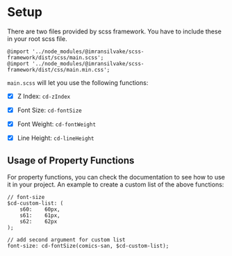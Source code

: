 # Setup
There are two files provided by scss framework. You have to include these in your root scss file. 
```
@import '../node_modules/@imransilvake/scss-framework/dist/scss/main.scss';
@import '../node_modules/@imransilvake/scss-framework/dist/css/main.min.css';
```

`main.scss` will let you use the following functions:
- [X] Z Index: `cd-zIndex`
- [X] Font Size: `cd-fontSize`
- [X] Font Weight: `cd-fontWeight`
- [X] Line Height: `cd-lineHeight`


## Usage of Property Functions
For property functions, you can check the documentation to see how to use it in your project. 
An example to create a custom list of the above functions:
```
// font-size
$cd-custom-list: (
	s60:    60px,
	s61:    61px,
	s62:    62px
);

// add second argument for custom list
font-size: cd-fontSize(comics-san, $cd-custom-list);
```
